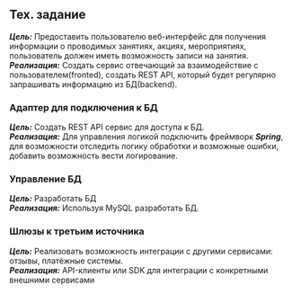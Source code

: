 ## Тех. задание
***Цель:*** Предоставить пользователю веб-интерфейс для получения информации о 
проводимых занятиях, акциях, мероприятиях, пользователь должен иметь возможность 
записи на занятия.\
***Реализация:*** Создать сервис отвечающий за взаимодействие с пользователем(fronted),
создать REST API, который будет регулярно запрашивать информацию из БД(backend).

### Адаптер для подключения к БД 
***Цель:*** Создать REST API сервис для доступа к БД.\
***Реализация:*** Для управления логикой подключить фреймворк ***Spring***, для возможности
отследить логику обработки и возможные ошибки, добавить возможность вести логирование.

### Управление БД
***Цель:*** Разработать БД\
***Реализация:*** Используя MySQL разработать БД. 

### Шлюзы к третьим источника  
***Цель:*** Реализовать возможность интеграции с другими сервисами: отзывы, 
платёжные системы.\
***Реализация:*** API-клиенты или SDK для интеграции с конкретными внешними сервисами